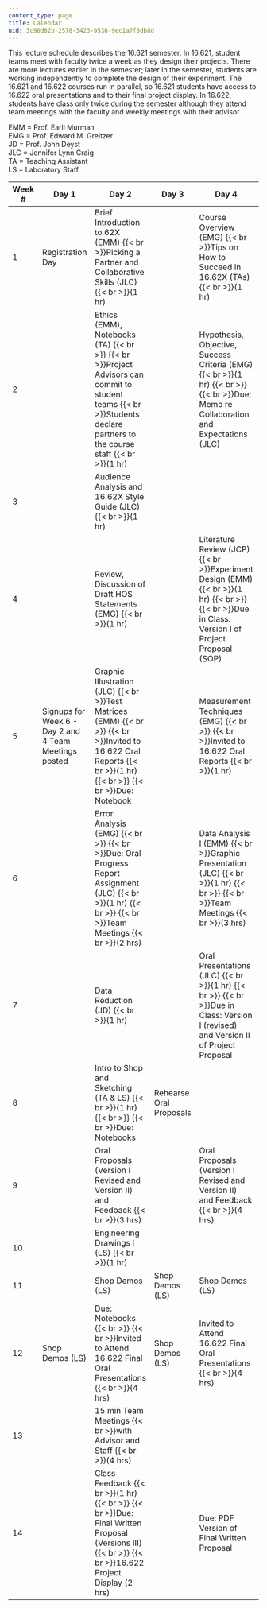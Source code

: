 ```yaml
---
content_type: page
title: Calendar
uid: 3c90d82b-2578-3423-9536-9ec1a7f8db8d
---
```


This lecture schedule describes the 16.621 semester. In 16.621, student teams meet with faculty twice a week as they design their projects. There are more lectures earlier in the semester; later in the semester, students are working independently to complete the design of their experiment. The 16.621 and 16.622 courses run in parallel, so 16.621 students have access to 16.622 oral presentations and to their final project display. In 16.622, students have class only twice during the semester although they attend team meetings with the faculty and weekly meetings with their advisor.

EMM = Prof. Earll Murman  
EMG = Prof. Edward M. Greitzer  
JD = Prof. John Deyst  
JLC = Jennifer Lynn Craig  
TA = Teaching Assistant  
LS = Laboratory Staff

| Week # | Day 1 | Day 2 | Day 3 | Day 4 | Day 5 |
| --- | --- | --- | --- | --- | --- |
| 1 | Registration Day | Brief Introduction to 62X (EMM)  {{< br >}}Picking a Partner and Collaborative Skills (JLC)  {{< br >}}(1 hr) | &nbsp; | Course Overview (EMG)  {{< br >}}Tips on How to Succeed in 16.62X (TAs)  {{< br >}}(1 hr) | Last day to add 16.621 |
| 2 | &nbsp; | Ethics (EMM), Notebooks (TA)  {{< br >}}  {{< br >}}Project Advisors can commit to student teams  {{< br >}}Students declare partners to the course staff  {{< br >}}(1 hr) | &nbsp; | Hypothesis, Objective, Success Criteria (EMG)  {{< br >}}(1 hr)  {{< br >}}  {{< br >}}Due: Memo re Collaboration and Expectations (JLC) | Due: Partner, Advisor, Project |
| 3 | &nbsp; | Audience Analysis and 16.62X Style Guide (JLC)  {{< br >}}(1 hr) | &nbsp; |
| 4 | &nbsp; | Review, Discussion of Draft HOS Statements (EMG)  {{< br >}}(1 hr) | &nbsp; | Literature Review (JCP)  {{< br >}}Experiment Design (EMM)  {{< br >}}(1 hr)  {{< br >}}  {{< br >}}Due in Class: Version I of Project Proposal (SOP) | &nbsp; |
| 5 | Signups for Week 6 - Day 2 and 4 Team Meetings posted | Graphic Illustration (JLC)  {{< br >}}Test Matrices (EMM)  {{< br >}}  {{< br >}}Invited to 16.622 Oral Reports  {{< br >}}(1 hr)  {{< br >}}  {{< br >}}Due: Notebook | &nbsp; | Measurement Techniques (EMG)  {{< br >}}  {{< br >}}Invited to 16.622 Oral Reports  {{< br >}}(1 hr) | Last Day to Sign Up for Week 6 - Day 2 and 4 Team Meetings |
| 6 | &nbsp; | Error Analysis (EMG)  {{< br >}}  {{< br >}}Due: Oral Progress Report Assignment (JLC)  {{< br >}}(1 hr)  {{< br >}}  {{< br >}}Team Meetings  {{< br >}}(2 hrs) | &nbsp; | Data Analysis I (EMM)  {{< br >}}Graphic Presentation (JLC)  {{< br >}}(1 hr)  {{< br >}}  {{< br >}}Team Meetings  {{< br >}}(3 hrs) | &nbsp; |
| 7 | &nbsp; | Data Reduction (JD)  {{< br >}}(1 hr) | &nbsp; | Oral Presentations (JLC)  {{< br >}}(1 hr)  {{< br >}}  {{< br >}}Due in Class: Version I (revised) and Version II of Project Proposal | &nbsp; |
| 8 | &nbsp; | Intro to Shop and Sketching (TA & LS)  {{< br >}}(1 hr)  {{< br >}}  {{< br >}}Due: Notebooks | Rehearse Oral Proposals | &nbsp; | Rehearse Oral Proposals |
| 9 | &nbsp; | Oral Proposals (Version I Revised and Version II) and Feedback  {{< br >}}(3 hrs) | &nbsp; | Oral Proposals (Version I Revised and Version II) and Feedback  {{< br >}}(4 hrs) | &nbsp; |
| 10 | &nbsp; | Engineering Drawings I (LS)  {{< br >}}(1 hr) | &nbsp; |
| 11 | &nbsp; | Shop Demos (LS) | Shop Demos (LS) | Shop Demos (LS) |
| 12 | Shop Demos (LS) | Due: Notebooks  {{< br >}}  {{< br >}}Invited to Attend 16.622 Final Oral Presentations  {{< br >}}(4 hrs) | Shop Demos (LS) | Invited to Attend 16.622 Final Oral Presentations  {{< br >}}(4 hrs) | &nbsp; |
| 13 | &nbsp; | 15 min Team Meetings  {{< br >}}with Advisor and Staff  {{< br >}}(4 hrs) | &nbsp; |
| 14 | &nbsp; | Class Feedback  {{< br >}}(1 hr)  {{< br >}}  {{< br >}}Due: Final Written Proposal (Versions III)  {{< br >}}  {{< br >}}16.622 Project Display (2 hrs) | &nbsp; | Due: PDF Version of Final Written Proposal |